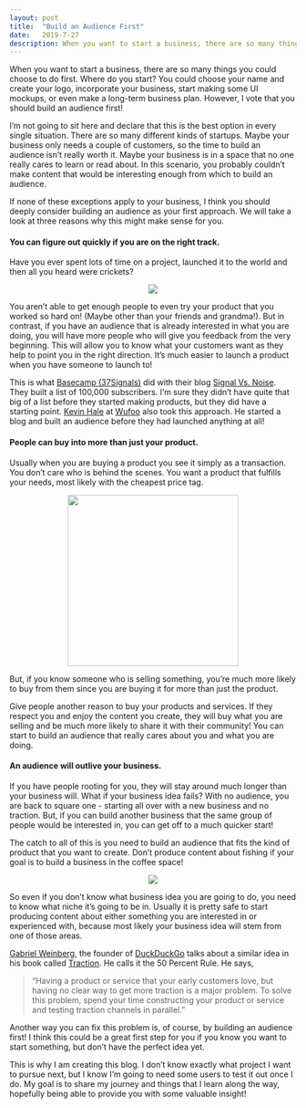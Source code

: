 ```yaml
---
layout: post
title:  "Build an Audience First"
date:   2019-7-27
description: When you want to start a business, there are so many things you could do. Where do you start? You could choose your name and create your logo. You could Incorporate your business. You could start making some UI mockups, or you could make a long business plan! My vote is that you should build an audience first.
---
```


<p class="intro"><span class="dropcap">W</span>hen you want to start a business, there are so many things you could choose to do first. Where do you start? You could choose your name and create your logo, incorporate your business, start making some UI mockups, or even make a long-term business plan. However, I vote that you should build an audience first!</p>

I’m not going to sit here and declare that this is the best option in every single situation. There are so many different kinds of startups. Maybe your business only needs a couple of customers, so the time to build an audience isn’t really worth it. Maybe your business is in a space that no one really cares to learn or read about. In this scenario, you probably couldn’t make content that would be interesting enough from which to build an audience. 

If none of these exceptions apply to your business, I think you should deeply consider building an audience as your first approach. We will take a look at three reasons why this might make sense for you.

#### You can figure out quickly if you are on the right track.
Have you ever spent lots of time on a project, launched it to the world and then all you heard were crickets? 

<center><img src="https://media.giphy.com/media/11R5KYi6ZdP8Z2/giphy.gif" /></center>

You aren’t able to get enough people to even try your product that you worked so hard on! (Maybe other than your friends and grandma!). But in contrast, if you have an audience that is already interested in what you are doing, you will have more people who will give you feedback from the very beginning. This will allow you to know what your customers want as they help to point you in the right direction. It’s much easier to launch a product when you have someone to launch to!

This is what [Basecamp (37Signals)](https://basecamp.com) did with their blog [Signal Vs. Noise](https://signalvnoise.com). They built a list of 100,000 subscribers. I’m sure they didn’t have quite that big of a list before they started making products, but they did have a starting point. [Kevin Hale](https://twitter.com/ilikevests) at [Wufoo](https://www.wufoo.com) also took this approach. He started a blog and built an audience before they had launched anything at all!

#### People can buy into more than just your product.
Usually when you are buying a product you see it simply as a transaction. You don’t care who is behind the scenes. You want a product that fulfills your needs, most likely with the cheapest price tag.

<center><img src="https://media.giphy.com/media/3tJ1HjPqC5hXW/giphy.gif" height="300" /></center>

But, if you know someone who is selling something, you’re much more likely to buy from them since you are buying it for more than just the product.

Give people another reason to buy your products and services. If they respect you and enjoy the content you create, they will buy what you are selling and be much more likely to share it with their community! You can start to build an audience that really cares about you and what you are doing.

#### An audience will outlive your business.
If you have people rooting for you, they will stay around much longer than your business will. What if your business idea fails? With no audience, you are back to square one  - starting all over with a new business and no traction. But, if you can build another business that the same group of people would be interested in, you can get off to a much quicker start!

The catch to all of this is you need to build an audience that fits the kind of product that you want to create. Don’t produce content about fishing if your goal is to build a business in the coffee space!

<center><img src="https://media.giphy.com/media/QM5GJO6J8lDfa/giphy.gif" /></center>

So even if you don’t know what business idea you are going to do, you need to know what niche it’s going to be in. Usually it is pretty safe to start producing content about either something you are interested in or experienced with, because most likely your business idea will stem from one of those areas.

[Gabriel Weinberg](https://twitter.com/yegg), the founder of [DuckDuckGo](https://duckduckgo.com) talks about a similar idea in his book called [Traction](https://www.amazon.com/Traction-Startup-Achieve-Explosive-Customer/dp/1591848369). He calls it the 50 Percent Rule. He says, 

<blockquote>“Having a product or service that your early customers love, but having no clear way to get more traction is a major problem. To solve this problem, spend your time constructing your product or service and testing traction channels in parallel.”</blockquote>

Another way you can fix this problem is, of course, by building an audience first! I think this could be a great first step for you if you know you want to start something, but don’t have the perfect idea yet.

This is why I am creating this blog. I don’t know exactly what project I want to pursue next, but I know I’m going to need some users to test it out once I do.  My goal is to share my journey and things that I learn along the way, hopefully being able to provide you with some valuable insight!

